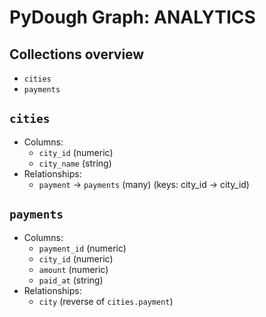 # PyDough Graph: ANALYTICS
## Collections overview
- `cities`
- `payments`

## `cities`
- Columns:
  - `city_id` (numeric)
  - `city_name` (string)
- Relationships:
  - `payment` → `payments` (many) (keys: city_id -> city_id)

## `payments`
- Columns:
  - `payment_id` (numeric)
  - `city_id` (numeric)
  - `amount` (numeric)
  - `paid_at` (string)
- Relationships:
  - `city` (reverse of `cities.payment`)
